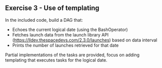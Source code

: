 ## Exercise 3 - Use of templating

In the included code, build a DAG that:

- Echoes the current logical date (using the BashOperator)
- Fetches launch data from the launch library API (https://lldev.thespacedevs.com/2.3.0/launches) based on data interval 
- Prints the number of launches retrieved for that date

Partial implementations of the tasks are provided, focus on adding templating that executes tasks for the logical date.


